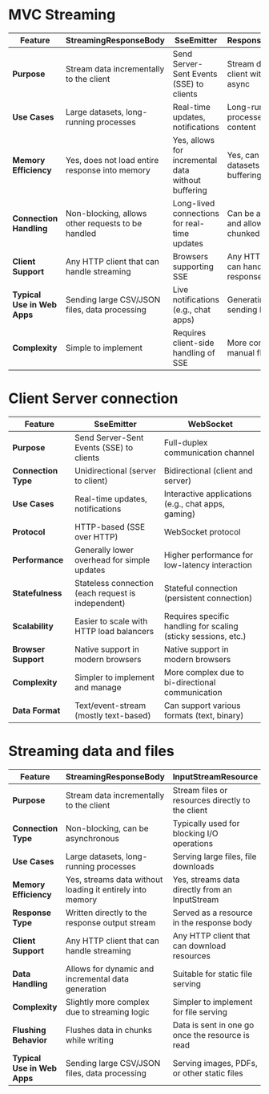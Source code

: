 
# MVC Streaming

| Feature                      | StreamingResponseBody                             | SseEmitter                                      | ResponseBodyEmitter                             | InputStreamResource                               |
 |------------------------------|--------------------------------------------------|------------------------------------------------|------------------------------------------------|--------------------------------------------------|
| **Purpose**                  | Stream data incrementally to the client          | Send Server-Sent Events (SSE) to clients      | Stream data to the client with support for async| Stream files or resources directly to the client  |
| **Use Cases**                | Large datasets, long-running processes            | Real-time updates, notifications                | Long-running processes, dynamic content         | Large files, dynamic content, file downloads      |
| **Memory Efficiency**        | Yes, does not load entire response into memory    | Yes, allows for incremental data without buffering| Yes, can handle large datasets without buffering | Yes, streams directly from an InputStream         |
| **Connection Handling**      | Non-blocking, allows other requests to be handled | Long-lived connections for real-time updates    | Can be asynchronous and allows for chunked data | Managed by Spring, auto-closed after response     |
| **Client Support**           | Any HTTP client that can handle streaming         | Browsers supporting SSE                          | Any HTTP client that can handle chunked responses| Any HTTP client                                   |
| **Typical Use in Web Apps**  | Sending large CSV/JSON files, data processing    | Live notifications (e.g., chat apps)           | Generating reports, sending logs                | File downloads, serving media                     |
| **Complexity**               | Simple to implement                               | Requires client-side handling of SSE            | More complex due to manual flushing              | Simple to implement                               |
 
# Client Server connection

| Feature                      | SseEmitter                                      | WebSocket                                      |
|------------------------------|------------------------------------------------|------------------------------------------------|
| **Purpose**                  | Send Server-Sent Events (SSE) to clients      | Full-duplex communication channel              |
| **Connection Type**          | Unidirectional (server to client)              | Bidirectional (client and server)             |
| **Use Cases**                | Real-time updates, notifications                | Interactive applications (e.g., chat apps, gaming) |
| **Protocol**                 | HTTP-based (SSE over HTTP)                     | WebSocket protocol                             |
| **Performance**              | Generally lower overhead for simple updates     | Higher performance for low-latency interaction |
| **Statefulness**             | Stateless connection (each request is independent)| Stateful connection (persistent connection)    |
| **Scalability**              | Easier to scale with HTTP load balancers       | Requires specific handling for scaling (sticky sessions, etc.) |
| **Browser Support**          | Native support in modern browsers               | Native support in modern browsers              |
| **Complexity**               | Simpler to implement and manage                 | More complex due to bi-directional communication |
| **Data Format**              | Text/event-stream (mostly text-based)          | Can support various formats (text, binary)    |

# Streaming data and files

| Feature                      | StreamingResponseBody                             | InputStreamResource                              |
|------------------------------|--------------------------------------------------|--------------------------------------------------|
| **Purpose**                  | Stream data incrementally to the client          | Stream files or resources directly to the client |
| **Connection Type**          | Non-blocking, can be asynchronous                | Typically used for blocking I/O operations       |
| **Use Cases**                | Large datasets, long-running processes            | Serving large files, file downloads               |
| **Memory Efficiency**        | Yes, streams data without loading it entirely into memory | Yes, streams data directly from an InputStream    |
| **Response Type**            | Written directly to the response output stream   | Served as a resource in the response body         |
| **Client Support**           | Any HTTP client that can handle streaming         | Any HTTP client that can download resources       |
| **Data Handling**            | Allows for dynamic and incremental data generation | Suitable for static file serving                  |
| **Complexity**               | Slightly more complex due to streaming logic      | Simpler to implement for file serving             |
| **Flushing Behavior**        | Flushes data in chunks while writing              | Data is sent in one go once the resource is read  |
| **Typical Use in Web Apps**  | Sending large CSV/JSON files, data processing     | Serving images, PDFs, or other static files      |
